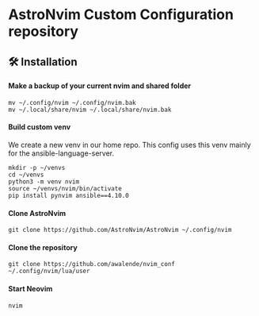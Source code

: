 # AstroNvim Custom Configuration repository

## 🛠️ Installation

#### Make a backup of your current nvim and shared folder

```shell
mv ~/.config/nvim ~/.config/nvim.bak
mv ~/.local/share/nvim ~/.local/share/nvim.bak
```

#### Build custom venv

We create a new venv in our home repo.
This config uses this venv mainly for the ansible-language-server.

```shell
mkdir -p ~/venvs
cd ~/venvs
python3 -m venv nvim
source ~/venvs/nvim/bin/activate
pip install pynvim ansible==4.10.0
```

#### Clone AstroNvim

```shell
git clone https://github.com/AstroNvim/AstroNvim ~/.config/nvim
```

#### Clone the repository

```shell
git clone https://github.com/awalende/nvim_conf ~/.config/nvim/lua/user
```

#### Start Neovim

```shell
nvim
```
